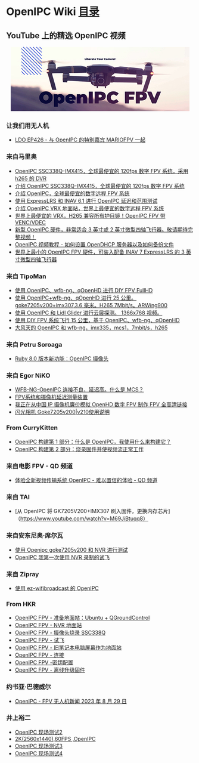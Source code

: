 # OpenIPC Wiki [目录](../README.zh.md)

YouTube 上的精选 OpenIPC 视频 
----------------------------------------

<p align="center">
  <img src="https://github.com/OpenIPC/wiki/blob/master/images/fpv-logo.jpg?raw=true" alt="Logo"/>
</p>

### 让我们用无人机

- [LDO EP426 - 与 OpenIPC 的特别嘉宾 MARIOFPV 一起](https://www.youtube.com/watch?v=af1LuUxZ5dY)


### 来自马里奥

- [OpenIPC SSC338Q-IMX415，全球最便宜的 120fps 数字 FPV 系统，采用 h265 的 DVR](https://www.youtube.com/watch?v=avXbcvqNKWM)
- [介绍 OpenIPC SSC338Q-IMX415，全球最便宜的 120fps 数字 FPV 系统](https://www.youtube.com/watch?v=tXwiZFD6-yc)
- [介绍 OpenIPC，全球最便宜的数字远程 FPV 系统](https://youtu.be/Z_41Dko-Iok?si=cdGWDcFss9WrvPPN)
- [使用 ExpressLRS 和 INAV 6.1 进行 OpenIPC 延迟和范围测试](https://www.youtube.com/watch?v=4tlPJSQA6HA)
- [介绍 OpenIPC VRX 地面站，世界上最便宜的数字远程 FPV 系统](https://www.youtube.com/watch?v=aXJQIoBKjVE)
- [世界上最便宜的 VRX，H265 兼容所有护目镜！OpenIPC FPV 带 VENC/VDEC](https://www.youtube.com/watch?v=wZAHkWHfBF4)
- [新型 OpenIPC 硬件，非常适合 3 英寸或 2 英寸微型四轴飞行器。敬请期待完整视频！](https://www.youtube.com/watch?v=ozZwKt6Z-UQ)
- [OpenIPC 视频教程 - 如何设置 OpenDHCP 服务器以及如何备份文件](https://www.youtube.com/watch?v=aO_4LU8rnws)
- [世界上最小的 OpenIPC FPV 硬件，可装入配备 INAV 7 ExpressLRS 的 3 英寸微型四轴飞行器](https://www.youtube.com/watch?v=_IPkt78QZwY)


### 来自 TipoMan

- [使用 OpenIPC、wfb-ng、qOpenHD 进行 DIY FPV FullHD](https://www.youtube.com/watch?v=MwcEvywzslA)
- [使用 OpenIPC+wfb-ng、qOpenHD 进行 25 公里。goke7205v200+imx307,3.6 毫米。H265 7Mbit/s。ARWing900](https://www.youtube.com/watch?v=c7XtKujrzSg)
- [使用 OpenIPC 和 Lidl Glider 进行云层探测。 1366x768 视频。](https://www.youtube.com/watch?v=1LavYm6jbL0)
- [使用 DIY FPV 系统飞行 15 公里，基于 OpenIPC、wfb-ng、qOpenHD](https://www.youtube.com/watch?v=6__OMDvJ6o0)
- [大风天的 OpenIPC 和 wfb-ng，imx335，mcs1，7mbit/s，h265](https://www.youtube.com/watch?v=lUyhilWK1dE)


### 来自 Petru Soroaga

- [Ruby 8.0 版本新功能：OpenIPC 摄像头](https://www.youtube.com/watch?v=XQCte-eTD9U)


### 来自 Egor NiKO

- [WFB-NG-OpenIPC 连接不良，延迟高。什么是 MCS？](https://www.youtube.com/watch?v=JEqai5JKZws)
- [FPV系统和摄像机延迟测量装置](https://www.youtube.com/watch?v=69uGeqPZ3CI)
- [我正在从中国 IP 摄像机廉价模拟 OpenHD 数字 FPV 制作 FPV 全高清链接](https://www.youtube.com/watch?v=NOW99dwKbzI)
- [闪光相机 Goke7205v200|v210使用说明](https://www.youtube.com/watch?v=pA6xQ5fcZ6Q)


### From CurryKitten

- [OpenIPC 构建第 1 部分：什么是 OpenIPC，我使用什么来构建它？](https://www.youtube.com/watch?v=1CDIukf8AJw)
- [OpenIPC 构建第 2 部分：烧录固件并使视频流正常工作](https://www.youtube.com/watch?v=libsusKy6zc)


### 来自电影 FPV - QD 频道

- [体验全新视频传输系统 OpenIPC - 难以置信的体验 - QD 频道](https://www.youtube.com/watch?v=dC32p0hxEAs)


### 来自 TAI

- [从 OpenIPC 将 GK7205V200+IMX307 刷入固件，更换内存芯片]（https://www.youtube.com/watch?v=M69JiBtuqq8）


### 来自安东尼奥·席尔瓦

- [使用 Openipc goke7205v200 和 NVR 进行测试](https://www.youtube.com/watch?v=7GKyCo6Ezmw)
- [OpenIPC 我第一次使用 NVR 录制的试飞](https://www.youtube.com/watch?v=Sj7UduKbtXs)


### 来自 Zipray

- [使用 ez-wifibroadcast 的 OpenIPC](https://www.youtube.com/watch?v=Rg2W8xQ3RTA)


### From HKR

- [OpenIPC FPV - 准备地面站：Ubuntu + QGroundControl](https://www.youtube.com/watch?v=JMtRAsOm0Dc)
- [OpenIPC FPV - NVR 地面站](https://www.youtube.com/watch?v=vSJiUanWA9I)
- [OpenIPC FPV - 摄像头烧录 SSC338Q](https://www.youtube.com/watch?v=94QiUDmGFZI)
- [OpenIPC FPV - 试飞](https://www.youtube.com/watch?v=-4f7XHnu3mY)
- [OpenIPC FPV - 旧笔记本电脑屏幕作为地面站](https://www.youtube.com/watch?v=OwUh8RkmJ24)
- [OpenIPC FPV - 连接](https://www.youtube.com/watch?v=LOD5xsAJu5o)
- [OpenIPC FPV -密钥配置](https://www.youtube.com/watch?v=1_t_HDdHPho)
- [OpenIPC FPV - 离线升级固件](https://www.youtube.com/watch?v=JF5auLHaPiw)


### 约书亚·巴德威尔

- [OpenIPC - FPV 无人机新闻 2023 年 8 月 29 日](https://www.youtube.com/watch?v=MRxxOGuZUq8&t=2298s)

### 井上裕二
- [OpenIPC 现场测试2](https://www.youtube.com/watch?v=fJDmGjyDB8I&t=8s)
- [2K(2560x1440),60FPS ,OpenIPC](https://www.youtube.com/watch?v=F5DM_pRZzpM&t=75s)
- [OpenIPC 现场测试3](https://www.youtube.com/watch?v=U0aIkhm9TdM)
- [OpenIPC 现场测试4](https://www.youtube.com/watch?v=4iRVPW_Vqng)

